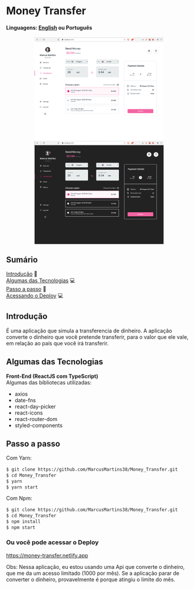 # Money Transfer

#### Linguagens: <a href="https://github.com/MarcusMartins38/datamonkeys">English<a/> ou Português

<p align="center">
<img src="./.github/HomeLigth.png" width=350 align="center" />
<img src="./.github/HomeDark.png" width=350 align="center" />
</p>

## Sumário
[Introdução](#introdução) :door:  
[Algumas das Tecnologias](#algumas-das-tecnologias) :computer:  
[Passo a passo](#passo-a-passo) :open_book:  
[Acessando o Deploy](#ou-você-pode-acessar-o-deploy) :computer:



## Introdução

É uma aplicação que simula a transferencia de dinheiro. A aplicação converte o dinheiro que você pretende transferir, para o valor que ele vale, em relação ao país que você irá transferir.


## Algumas das Tecnologias

**Front-End (ReactJS com TypeScript)**  
Algumas das bibliotecas utilizadas:
- axios
- date-fns
- react-day-picker
- react-icons
- react-router-dom
- styled-components


## Passo a passo

Com Yarn:
```
$ git clone https://github.com/MarcusMartins38/Money_Transfer.git
$ cd Money_Transfer
$ yarn
$ yarn start
```
Com Npm:

```
$ git clone https://github.com/MarcusMartins38/Money_Transfer.git
$ cd Money_Transfer
$ npm install
$ npm start
```

### Ou você pode acessar o Deploy

https://money-transfer.netlify.app


Obs: Nessa aplicação, eu estou usando uma Api que converte o dinheiro, que me da um acesso limitado (1000 por mês). Se a aplicação parar de converter o dinheiro, provavelmente é porque atingiu o limite do mês.
